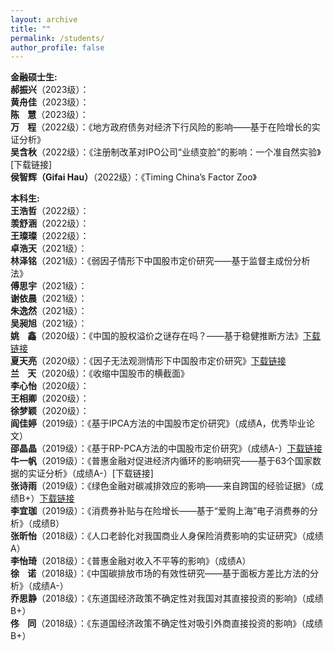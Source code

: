 ```yaml
---
layout: archive
title: ""
permalink: /students/
author_profile: false
---
```



<strong>金融硕士生:</strong>
<br><strong>郝振兴</strong>（2023级）：
<br><strong>黄舟佳</strong>（2023级）：
<br><strong>陈&nbsp;&nbsp;&nbsp;&nbsp;慧</strong>（2023级）：
<br><strong>万&nbsp;&nbsp;&nbsp;&nbsp;程</strong>（2022级）：《地方政府债务对经济下行风险的影响——基于在险增长的实证分析》
<br><strong>吴含秋</strong>（2022级）：《注册制改革对IPO公司“业绩变脸”的影响：一个准自然实验》[下载链接]
<br><strong>侯智辉（Gifai Hau）</strong>（2022级）：《Timing China’s Factor Zoo》

<strong>本科生:</strong>
<br><strong>王浩哲</strong>（2022级）：
<br><strong>羡舒涵</strong>（2022级）：
<br><strong>王璨璨</strong>（2022级）：
<br><strong>卓浩天</strong>（2021级）：
<br><strong>林泽铭</strong>（2021级）：《弱因子情形下中国股市定价研究——基于监督主成份分析法》
<br><strong>傅思宇</strong>（2021级）：
<br><strong>谢依晨</strong>（2021级）：
<br><strong>朱逸然</strong>（2021级）：
<br><strong>吴昶旭</strong>（2021级）：
<br><strong>姚&nbsp;&nbsp;&nbsp;&nbsp;鑫</strong>（2020级）：《中国的股权溢价之谜存在吗？——基于稳健推断方法》[下载链接](https://www.tandfonline.com/doi/full/10.1080/00036846.2023.2295302)
<br><strong>夏天亮</strong>（2020级）：《因子无法观测情形下中国股市定价研究》[下载链接](https://www.mdpi.com/2227-9091/11/12/215)
<br><strong>兰&nbsp;&nbsp;&nbsp;&nbsp;天</strong>（2020级）：《收缩中国股市的横截面》
<br><strong>李心怡</strong>（2020级）：
<br><strong>王相卿</strong>（2020级）：
<br><strong>徐梦颖</strong>（2020级）：
<br><strong>阎佳婷</strong>（2019级）：《基于IPCA方法的中国股市定价研究》（成绩A，优秀毕业论文）
<br><strong>邵晶晶</strong>（2019级）：《基于RP-PCA方法的中国股市定价研究》（成绩A-）[下载链接](https://papers.ssrn.com/sol3/papers.cfm?abstract_id=4635632)
<br><strong>牛一帆</strong>（2019级）：《普惠金融对促进经济内循环的影响研究——基于63个国家数据的实证分析》（成绩A-）[下载链接]
<br><strong>张诗雨</strong>（2019级）：《绿色金融对碳减排效应的影响——来自跨国的经验证据》（成绩B+）[下载链接](http://www.sjemr.org/download/SJEMR-5-11-210-219.pdf)
<br><strong>李宜珈</strong>（2019级）：《消费券补贴与在险增长——基于“爱购上海”电子消费券的分析》（成绩B）
<br><strong>张昕怡</strong>（2018级）：《人口老龄化对我国商业人身保险消费影响的实证研究》（成绩A）
<br><strong>李怡琦</strong>（2018级）：《普惠金融对收入不平等的影响》（成绩A）
<br><strong>徐&nbsp;&nbsp;&nbsp;&nbsp;诺</strong>（2018级）：《中国碳排放市场的有效性研究——基于面板方差比方法的分析》（成绩A-）
<br><strong>乔思静</strong>（2018级）：《东道国经济政策不确定性对我国对其直接投资的影响》（成绩B+）
<br><strong>佟&nbsp;&nbsp;&nbsp;&nbsp;同</strong>（2018级）：《东道国经济政策不确定性对吸引外商直接投资的影响》（成绩B+）